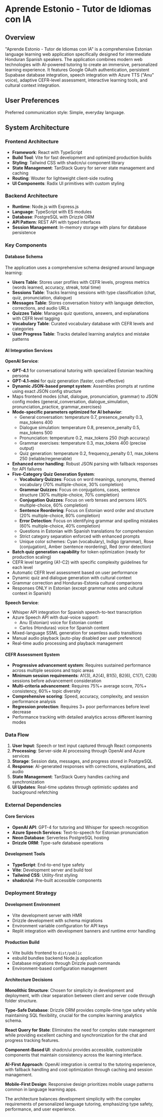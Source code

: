 # Aprende Estonio - Tutor de Idiomas con IA

## Overview

"Aprende Estonio - Tutor de Idiomas con IA" is a comprehensive Estonian language learning web application specifically designed for intermediate Honduran Spanish speakers. The application combines modern web technologies with AI-powered tutoring to create an immersive, personalized learning experience. It features Google OAuth authentication, persistent Supabase database integration, speech integration with Azure TTS ("Anu" voice), adaptive CEFR-level assessment, interactive learning tools, and cultural context integration.

## User Preferences

Preferred communication style: Simple, everyday language.

## System Architecture

### Frontend Architecture
- **Framework**: React with TypeScript
- **Build Tool**: Vite for fast development and optimized production builds
- **Styling**: Tailwind CSS with shadcn/ui component library
- **State Management**: TanStack Query for server state management and caching
- **Routing**: Wouter for lightweight client-side routing
- **UI Components**: Radix UI primitives with custom styling

### Backend Architecture
- **Runtime**: Node.js with Express.js
- **Language**: TypeScript with ES modules
- **Database**: PostgreSQL with Drizzle ORM
- **API Pattern**: REST API with typed interfaces
- **Session Management**: In-memory storage with plans for database persistence

### Key Components

#### Database Schema
The application uses a comprehensive schema designed around language learning:

- **Users Table**: Stores user profiles with CEFR levels, progress metrics (words learned, accuracy, streak, total time)
- **Sessions Table**: Tracks learning sessions with type classification (chat, quiz, pronunciation, dialogue)
- **Messages Table**: Stores conversation history with language detection, corrections, and audio URLs
- **Quizzes Table**: Manages quiz questions, answers, and explanations with CEFR level tagging
- **Vocabulary Table**: Curated vocabulary database with CEFR levels and categories
- **User Progress Table**: Tracks detailed learning analytics and mistake patterns

#### AI Integration Services

**OpenAI Service**: 
- **GPT-4.1** for conversational tutoring with specialized Estonian teaching persona
- **GPT-4.1-mini** for quiz generation (faster, cost-effective)
- **Dynamic JSON-based prompt system**: Assembles prompts at runtime using exact JSON config structure
- Maps frontend modes (chat, dialogue, pronunciation, grammar) to JSON config modes (general_conversation, dialogue_simulation, pronunciation_practice, grammar_exercises)
- **Mode-specific parameters optimized for AI behavior**:
  - General conversation: temperature 0.7, presence_penalty 0.3, max_tokens 400
  - Dialogue simulation: temperature 0.8, presence_penalty 0.5, max_tokens 500
  - Pronunciation: temperature 0.2, max_tokens 250 (high accuracy)
  - Grammar exercises: temperature 0.3, max_tokens 400 (precise output)
  - Quiz generation: temperature 0.2, frequency_penalty 0.1, max_tokens 250 (reliable/regenerable)
- **Enhanced error handling**: Robust JSON parsing with fallback responses for API failures
- **Five-Category Quiz Generation System**: 
  - **Vocabulary Quizzes**: Focus on word meanings, synonyms, themed vocabulary (70% multiple-choice, 30% completion)
  - **Grammar Quizzes**: Focus on conjugations, cases, sentence structure (30% multiple-choice, 70% completion)
  - **Conjugation Quizzes**: Focus on verb tenses and persons (40% multiple-choice, 60% completion)
  - **Sentence Reordering**: Focus on Estonian word order and structure (20% multiple-choice, 80% completion)
  - **Error Detection**: Focus on identifying grammar and spelling mistakes (60% multiple-choice, 40% completion)
  - Questions in Estonian with Spanish translations for comprehension
  - Strict category separation enforced with enhanced prompts
  - Unique color schemes: Cyan (vocabulary), Indigo (grammar), Rose (conjugation), Amber (sentence reordering), Red (error detection)
- **Batch quiz generation capability** for token optimization (ready for production scaling)
- CEFR level targeting (A1-C2) with specific complexity guidelines for each level
- Automatic CEFR level assessment based on user performance
- Dynamic quiz and dialogue generation with cultural context
- Grammar correction and Honduras-Estonia cultural comparisons
- Responses ONLY in Estonian (except grammar notes and cultural context in Spanish)

**Speech Service**:
- Whisper API integration for Spanish speech-to-text transcription
- Azure Speech API with dual-voice support:
  - Anu (Estonian) voice for Estonian content
  - Carlos (Honduras) voice for Spanish content
- Mixed-language SSML generation for seamless audio transitions
- Manual audio playback (auto-play disabled per user preference)
- Real-time audio processing and playback management

#### CEFR Assessment System
- **Progressive advancement system**: Requires sustained performance across multiple sessions and topic areas
- **Minimum session requirements**: A1(3), A2(4), B1(5), B2(6), C1(7), C2(8) sessions before advancement consideration
- **Multi-criteria advancement**: Requires 75%+ average score, 70%+ consistency, 60%+ topic diversity
- **Comprehensive scoring**: Speed, accuracy, complexity, and session performance analysis
- **Regression protection**: Requires 3+ poor performances before level decrease
- Performance tracking with detailed analytics across different learning modes

### Data Flow

1. **User Input**: Speech or text input captured through React components
2. **Processing**: Server-side AI processing through OpenAI and Azure services
3. **Storage**: Session data, messages, and progress stored in PostgreSQL
4. **Response**: AI-generated responses with corrections, explanations, and audio
5. **State Management**: TanStack Query handles caching and synchronization
6. **UI Updates**: Real-time updates through optimistic updates and background refetching

### External Dependencies

#### Core Services
- **OpenAI API**: GPT-4 for tutoring and Whisper for speech recognition
- **Azure Speech Services**: Text-to-speech for Estonian pronunciation
- **Neon Database**: Serverless PostgreSQL hosting
- **Drizzle ORM**: Type-safe database operations

#### Development Tools
- **TypeScript**: End-to-end type safety
- **Vite**: Development server and build tool
- **Tailwind CSS**: Utility-first styling
- **shadcn/ui**: Pre-built accessible components

### Deployment Strategy

#### Development Environment
- Vite development server with HMR
- Drizzle development with schema migrations
- Environment variable configuration for API keys
- Replit integration with development banners and runtime error handling

#### Production Build
- Vite builds frontend to `dist/public`
- esbuild bundles backend Node.js application
- Database migrations through Drizzle push commands
- Environment-based configuration management

#### Architecture Decisions

**Monolithic Structure**: Chosen for simplicity in development and deployment, with clear separation between client and server code through folder structure.

**Type-Safe Database**: Drizzle ORM provides compile-time type safety while maintaining SQL flexibility, crucial for the complex learning analytics schema.

**React Query for State**: Eliminates the need for complex state management while providing excellent caching and synchronization for the chat and progress tracking features.

**Component-Based UI**: shadcn/ui provides accessible, customizable components that maintain consistency across the learning interface.

**AI-First Approach**: OpenAI integration is central to the tutoring experience, with fallback handling and cost optimization through caching and session management.

**Mobile-First Design**: Responsive design prioritizes mobile usage patterns common in language learning apps.

The architecture balances development simplicity with the complex requirements of personalized language tutoring, emphasizing type safety, performance, and user experience.